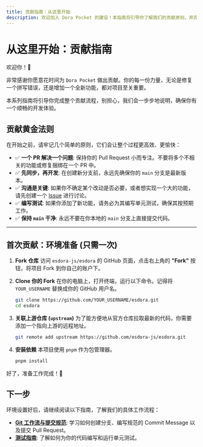 ```yaml
---
title: 贡献指南：从这里开始
description: 欢迎加入 Dora Pocket 的建设！本指南将引导你了解我们的贡献原则，并完成首次环境设置。
---
```


# 从这里开始：贡献指南

欢迎你！👋

非常感谢你愿意花时间为 `Dora Pocket` 做出贡献。你的每一份力量，无论是修复一个拼写错误，还是增加一个全新功能，都对项目至关重要。

本系列指南将引导你完成整个贡献流程，别担心，我们会一步步地说明，确保你有一个顺畅的开发体验。

## 贡献黄金法则

在开始之前，请牢记几个简单的原则，它们会让整个过程更高效、更愉快：

- ✅ **一个 PR 解决一个问题**: 保持你的 Pull Request 小而专注。不要将多个不相关的功能或修复捆绑在一个 PR 中。
- ✅ **先同步，再开发**: 在创建新分支前，永远先确保你的 `main` 分支是最新版本。
- ✅ **沟通是关键**: 如果你不确定某个改动是否必要，或者想实现一个大的功能，请先创建一个 [Issue](https://github.com/esdora-js/esdora/issues) 进行讨论。
- ✅ **编写测试**: 如果你添加了新功能，请务必为其编写单元测试，确保其按预期工作。
- ✅ **保持 `main` 干净**: 永远不要在你本地的 `main` 分支上直接提交代码。

---

## 首次贡献：环境准备 (只需一次)

1.  **Fork 仓库**
    访问 `esdora-js/esdora` 的 GitHub 页面，点击右上角的 **"Fork"** 按钮，将项目 Fork 到你自己的账户下。

2.  **Clone 你的 Fork**
    在你的电脑上，打开终端，运行以下命令。记得将 `YOUR_USERNAME` 替换成你的 GitHub 用户名。

    ```bash
    git clone https://github.com/YOUR_USERNAME/esdora.git
    cd esdora
    ```

3.  **关联上游仓库 (`upstream`)**
    为了能方便地从官方仓库拉取最新的代码，你需要添加一个指向上游的远程地址。

    ```bash
    git remote add upstream https://github.com/esdora-js/esdora.git
    ```

4.  **安装依赖**
    本项目使用 `pnpm` 作为包管理器。
    ```bash
    pnpm install
    ```

好了，准备工作完成！🚀

## 下一步

环境设置好后，请继续阅读以下指南，了解我们的具体工作流程：

- **[Git 工作流与提交规范](./git-workflow)**: 学习如何创建分支、编写规范的 Commit Message 以及提交 Pull Request。
- **[测试指南](./testing-guide)**: 了解如何为你的代码编写和运行单元测试。
